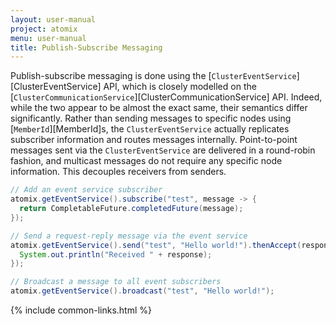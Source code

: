 ```yaml
---
layout: user-manual
project: atomix
menu: user-manual
title: Publish-Subscribe Messaging
---
```


Publish-subscribe messaging is done using the [`ClusterEventService`][ClusterEventService] API, which is closely modelled on the [`ClusterCommunicationService`][ClusterCommunicationService] API. Indeed, while the two appear to be almost the exact same, their semantics differ significantly. Rather than sending messages to specific nodes using [`MemberId`][MemberId]s, the `ClusterEventService` actually replicates subscriber information and routes messages internally. Point-to-point messages sent via the `ClusterEventService` are delivered in a round-robin fashion, and multicast messages do not require any specific node information. This decouples receivers from senders.

```java
// Add an event service subscriber
atomix.getEventService().subscribe("test", message -> {
  return CompletableFuture.completedFuture(message);
});

// Send a request-reply message via the event service
atomix.getEventService().send("test", "Hello world!").thenAccept(response -> {
  System.out.println("Received " + response);
});

// Broadcast a message to all event subscribers
atomix.getEventService().broadcast("test", "Hello world!");
```

{% include common-links.html %}
